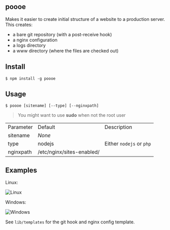 poooe
-----

Makes it easier to create initial structure of a website to a production server. This creates:

- a bare git repository (with a post-receive hook)
- a nginx configuration
- a logs directory
- a www directory (where the files are checked out)

## Install

    $ npm install -g poooe

## Usage

    $ poooe [sitename] [--type] [--nginxpath]

> You might want to use **sudo** when not the root user

<table>
    <tr>
        <td>Parameter</td>
        <td>Default</td>
        <td>Description</td>
    </tr>
    <tr>
        <td>sitename</td>
        <td><em>None</em></td>
        <td></td>
    </tr>
    <tr>
        <td>type</td>
        <td>nodejs</td>
        <td>Either <code>nodejs</code> or <code>php</code></td>
    </tr>
    <tr>
        <td>nginxpath</td>
        <td>/etc/nginx/sites-enabled/</td>
        <td></td>
    </tr>
</table>

## Examples


Linux:

![Linux](http://i.imgur.com/8SSFW9b.png)

Windows:

![Windows](http://i.imgur.com/I1tG6mE.png)

See `lib/templates` for the git hook and nginx config template.